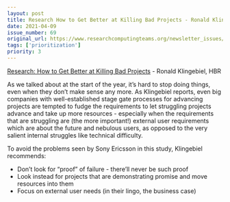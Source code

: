 ```yaml
---
layout: post
title: Research How to Get Better at Killing Bad Projects - Ronald Klingebiel, HBR
date: 2021-04-09
issue_number: 69
original_url: https://www.researchcomputingteams.org/newsletter_issues/0069
tags: ['prioritization']
priority: 3
---
```


<!-- markdownlint-disable MD033 -->
<!-- markdownlint-disable MD041 -->
<!-- markdownlint-disable MD049 -->

[Research: How to Get Better at Killing Bad Projects](https://hbr.org/2021/04/research-how-to-get-better-at-killing-bad-projects) - Ronald Klingebiel, HBR

As we talked about at the start of the year, it’s hard to stop doing things, even when they don’t make sense any more.  As Klingebiel reports, even big companies with well-established stage gate processes for advancing projects are tempted to fudge the requirements to let struggling projects advance and take up more resources - especially when the requirements that are struggling are (the more important!) external user requirements which are about the future and nebulous users, as opposed to the very salient internal struggles like technical difficulty.

To avoid the problems seen by Sony Ericsson in this study, Klingebiel recommends:

- Don’t look for “proof” of failure - there’ll never be such proof
- Look instead for projects that are demonstrating promise and move resources into them
- Focus on external user needs (in their lingo, the business case)